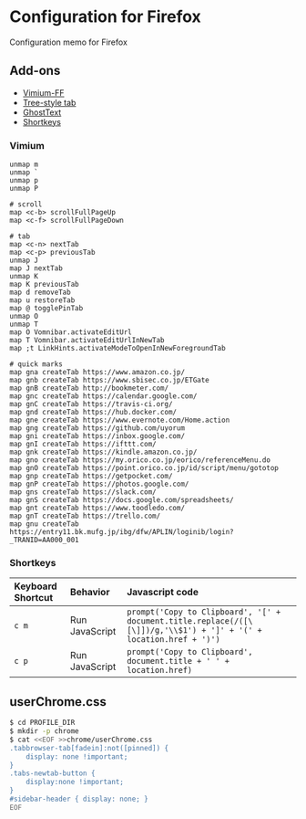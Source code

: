 # Configuration for Firefox
Configuration memo for Firefox

## Add-ons
* [Vimium-FF](https://addons.mozilla.org/ja/firefox/addon/vimium-ff/)
* [Tree-style tab](https://addons.mozilla.org/ja/firefox/addon/tree-style-tab/)
* [GhostText](https://addons.mozilla.org/ja/firefox/addon/ghosttext/)
* [Shortkeys](https://addons.mozilla.org/ja/firefox/addon/shortkeys-custom-shortcuts/)

### Vimium

```
unmap m
unmap `
unmap p
unmap P

# scroll
map <c-b> scrollFullPageUp
map <c-f> scrollFullPageDown

# tab
map <c-n> nextTab
map <c-p> previousTab
unmap J
map J nextTab
unmap K
map K previousTab
map d removeTab
map u restoreTab
map @ togglePinTab
unmap O
unmap T
map O Vomnibar.activateEditUrl
map T Vomnibar.activateEditUrlInNewTab
map ;t LinkHints.activateModeToOpenInNewForegroundTab

# quick marks
map gna createTab https://www.amazon.co.jp/
map gnb createTab https://www.sbisec.co.jp/ETGate
map gnB createTab http://bookmeter.com/
map gnc createTab https://calendar.google.com/
map gnC createTab https://travis-ci.org/
map gnd createTab https://hub.docker.com/
map gne createTab https://www.evernote.com/Home.action
map gng createTab https://github.com/uyorum
map gni createTab https://inbox.google.com/
map gnI createTab https://ifttt.com/
map gnk createTab https://kindle.amazon.co.jp/
map gno createTab https://my.orico.co.jp/eorico/referenceMenu.do
map gnO createTab https://point.orico.co.jp/id/script/menu/gototop
map gnp createTab https://getpocket.com/
map gnP createTab https://photos.google.com/
map gns createTab https://slack.com/
map gnS createTab https://docs.google.com/spreadsheets/
map gnt createTab https://www.toodledo.com/
map gnT createTab https://trello.com/
map gnu createTab https://entry11.bk.mufg.jp/ibg/dfw/APLIN/loginib/login?_TRANID=AA000_001
```

### Shortkeys

|Keyboard Shortcut|Behavior|Javascript code|
|:--|:--|:--|
|`c m`|Run JavaScript|`prompt('Copy to Clipboard', '[' + document.title.replace(/([\[\]])/g,'\\$1') + ']' + '(' + location.href + ')')`|
|`c p`|Run JavaScript|`prompt('Copy to Clipboard', document.title + ' ' + location.href)`|

## userChrome.css

``` bash
$ cd PROFILE_DIR
$ mkdir -p chrome
$ cat <<EOF >>chrome/userChrome.css
.tabbrowser-tab[fadein]:not([pinned]) {
    display: none !important;
}
.tabs-newtab-button {
    display:none !important;
}
#sidebar-header { display: none; }
EOF
```

